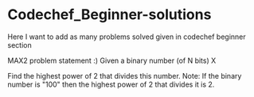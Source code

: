 # Codechef_Beginner-solutions
Here I want to add as many problems solved given in codechef beginner section

MAX2 problem statement :)
    Given a binary number (of N bits) X

   Find the highest power of 2 that divides this number.
    Note: If the binary number is "100" then the highest power of 2 that divides it is 2.

